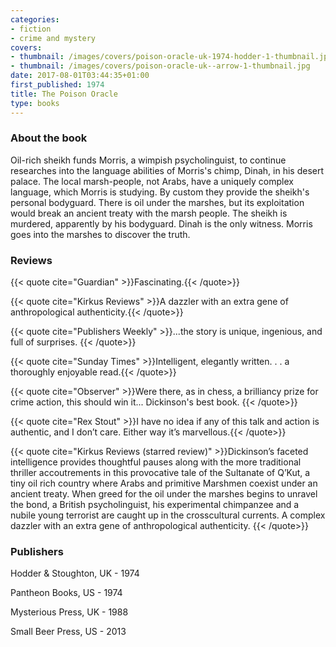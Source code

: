 ```yaml
---
categories:
- fiction
- crime and mystery
covers:
- thumbnail: /images/covers/poison-oracle-uk-1974-hodder-1-thumbnail.jpg
- thumbnail: /images/covers/poison-oracle-uk--arrow-1-thumbnail.jpg
date: 2017-08-01T03:44:35+01:00
first_published: 1974
title: The Poison Oracle
type: books
---
```

### About the book
Oil-rich sheikh funds Morris, a wimpish psycholinguist, to continue researches into the language abilities of Morris's chimp, Dinah, in his desert palace. The local marsh-people, not Arabs, have a uniquely complex language, which Morris is studying. By custom they provide the sheikh's personal bodyguard. There is oil under the marshes, but its exploitation would break an ancient treaty with the marsh people. The sheikh is murdered, apparently by his bodyguard. Dinah is the only witness. Morris goes into the marshes to discover the truth.
### Reviews

{{< quote cite="Guardian" >}}Fascinating.{{< /quote>}}

{{< quote cite="Kirkus Reviews" >}}A dazzler with an extra gene of anthropological authenticity.{{< /quote>}}

{{< quote cite="Publishers Weekly" >}}...the story is unique, ingenious, and full of surprises. {{< /quote>}}

{{< quote cite="Sunday Times" >}}Intelligent, elegantly written. . . a thoroughly enjoyable read.{{< /quote>}}

{{< quote cite="Observer" >}}Were there, as in chess, a brilliancy prize for crime action, this should win it... Dickinson's best book. {{< /quote>}}

{{< quote cite="Rex Stout" >}}I have no idea if any of this talk and action is authentic, and I don’t care. Either way it’s marvellous.{{< /quote>}}

{{< quote cite="Kirkus Reviews (starred review)" >}}Dickinson’s faceted intelligence provides thoughtful pauses along with the more traditional thriller accoutrements in this provocative tale of the Sultanate of Q’Kut, a tiny oil rich country where Arabs and primitive Marshmen coexist under an ancient treaty. When greed for the oil under the marshes begins to unravel the bond, a British psycholinguist, his experimental chimpanzee and a nubile young terrorist are caught up in the crosscultural currents. A complex dazzler with an extra gene of anthropological authenticity. {{< /quote>}}

### Publishers

Hodder & Stoughton, UK - 1974

Pantheon Books, US - 1974

Mysterious Press, UK - 1988

Small Beer Press, US - 2013
